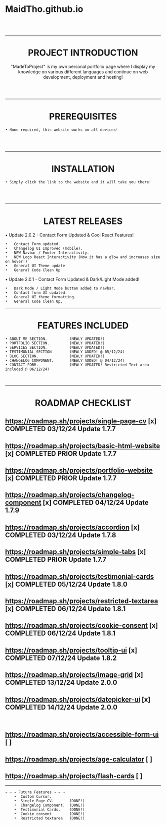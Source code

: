 # MaidTho.github.io

<br>
<br>

---------------------------------------------------
<h1 align="center">PROJECT INTRODUCTION</h1>
<p align="center"> "MadeToProject" is my own personal portfolio page where I display my knowledge on various different languages and continue on web development, deployment and hosting! </p>
<br>
<br>


---------------------------------------------------
<h1 align="center">PREREQUISITES</h1>

    • None required, this website works on all devices!

<br>
<br>

---------------------------------------------------
<h1 align="center">INSTALLATION</h1>

    • Simply click the link to the website and it will take you there!

<br>
<br>

---------------------------------------------------
<h1 align="center">LATEST RELEASES</h1>

• Update 2.0.2 - Contact Form Updated & Cool React Features!
    
    •   Contact Form updated.
    •   Changelog UI Improved (mobile).
    •   NEW Navbar / Footer Interactivity.
    •   NEW Logo React Interactivity (Now it has a glow and increases size on hover!)
    •   General UI Theme update
    •   General Code Clean Up
    

• Update 2.0.1 - Contact Form Updated & Dark/Light Mode added! 

    •   Dark Mode / Light Mode button added to navbar.
    •   Contact form UI updated.
    •   General UI theme formatting. 
    •   General Code Clean Up. 


---------------------------------------------------
<h1 align="center">FEATURES INCLUDED</h1>

<p align="center">
    
    • ABOUT ME SECTION.          (NEWLY UPDATED!)
    • PORTFOLIO SECTION.         (NEWLY UPDATED!)
    • SERVICES SECTION.          (NEWLY UPDATED!) 
    • TESTIMONIAL SECTION        (NEWLY ADDED! @ 05/12/24)
    • BLOG SECTION.              (NEWLY UPDATED!)
    • CHANGELOG COMPONENT.       (NEWLY ADDED! @ 04/12/24)
    • CONTACT FORM.              (NEWLY UPDATED! Restricted Text area included @ 06/12/24)
    
</p>
<br>

---------------------------------------------------
<h1 align="center"> ROADMAP CHECKLIST </h1>

## https://roadmap.sh/projects/single-page-cv         [x] COMPLETED 03/12/24 Update 1.7.7
## https://roadmap.sh/projects/basic-html-website     [x] COMPLETED PRIOR Update 1.7.7
## https://roadmap.sh/projects/portfolio-website      [x] COMPLETED PRIOR Update 1.7.7
## https://roadmap.sh/projects/changelog-component    [x] COMPLETED 04/12/24 Update 1.7.9
## https://roadmap.sh/projects/accordion              [x] COMPLETED 03/12/24 Update 1.7.8
## https://roadmap.sh/projects/simple-tabs            [x] COMPLETED PRIOR Update 1.7.7
## https://roadmap.sh/projects/testimonial-cards      [x] COMPLETED 05/12/24 Update 1.8.0
## https://roadmap.sh/projects/restricted-textarea    [x] COMPLETED 06/12/24 Update 1.8.1
## https://roadmap.sh/projects/cookie-consent         [x] COMPLETED 06/12/24 Update 1.8.1
## https://roadmap.sh/projects/tooltip-ui             [x] COMPLETED 07/12/24 Update 1.8.2
## https://roadmap.sh/projects/image-grid             [x] COMPLETED 13/12/24 Update 2.0.0
## https://roadmap.sh/projects/datepicker-ui          [x] COMPLETED 14/12/24 Update 2.0.0

<br>

## https://roadmap.sh/projects/accessible-form-ui     [ ]
## https://roadmap.sh/projects/age-calculator         [ ]
## https://roadmap.sh/projects/flash-cards            [ ]


---------------------------------------------------

    ~ ~ ~ Future Features ~ ~ ~
        •  Custom Cursor.  
        •  Single-Page CV.       (DONE!) 
        •  Changelog Component.  (DONE!)
        •  Testimonial Cards.    (DONE!)
        •  Cookie consent        (DONE!)
        •  Restricted textarea   (DONE!)



